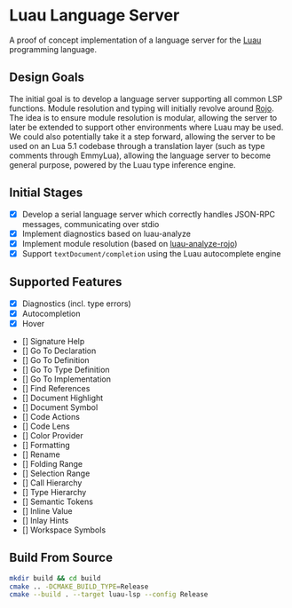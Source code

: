 # Luau Language Server

A proof of concept implementation of a language server for the [Luau](https://github.com/Roblox/luau) programming language.

## Design Goals

The initial goal is to develop a language server supporting all common LSP functions.
Module resolution and typing will initially revolve around [Rojo](https://github.com/JohnnyMorganz/luau-analyze-rojo).
The idea is to ensure module resolution is modular, allowing the server to later be extended to support other environments where Luau may be used.
We could also potentially take it a step forward, allowing the server to be used on an Lua 5.1 codebase through a translation layer (such as type comments through EmmyLua), allowing the language server to become general purpose, powered by the Luau type inference engine.

## Initial Stages

- [x] Develop a serial language server which correctly handles JSON-RPC messages, communicating over stdio
- [x] Implement diagnostics based on luau-analyze
- [x] Implement module resolution (based on [luau-analyze-rojo](https://github.com/JohnnyMorganz/luau-analyze-rojo))
- [x] Support `textDocument/completion` using the Luau autocomplete engine

## Supported Features

- [x] Diagnostics (incl. type errors)
- [x] Autocompletion
- [x] Hover
- [] Signature Help
- [] Go To Declaration
- [] Go To Definition
- [] Go To Type Definition
- [] Go To Implementation
- [] Find References
- [] Document Highlight
- [] Document Symbol
- [] Code Actions
- [] Code Lens
- [] Color Provider
- [] Formatting
- [] Rename
- [] Folding Range
- [] Selection Range
- [] Call Hierarchy
- [] Type Hierarchy
- [] Semantic Tokens
- [] Inline Value
- [] Inlay Hints
- [] Workspace Symbols

## Build From Source

```sh
mkdir build && cd build
cmake .. -DCMAKE_BUILD_TYPE=Release
cmake --build . --target luau-lsp --config Release
```
